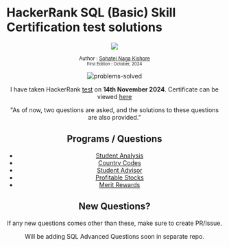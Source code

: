 # HackerRank SQL (Basic) Skill Certification test solutions

<div align="center">
  <a class="header-badge" target="_blank" href="https://www.linkedin.com/in/msnkishore1702/">
  <img src="https://img.shields.io/badge/style--5eba00.svg?label=LinkedIn&logo=linkedin&style=social">
  </a>

  <sub>Author :
  <a href="https://www.linkedin.com/in/msnkishore1702/" target="_blank">Sohatej Naga Kishore</a><br>
  <small> First Edition : October, 2024</small>
  </sub>

![problems-solved](https://img.shields.io/badge/problem%20solved-5-1f72ff.svg)

I have taken HackerRank [test](https://www.hackerrank.com/skills-verification) on __14th November 2024__. 
Certificate can be viewed [here](https://www.hackerrank.com/certificates/5add35ed98d5)

"As of now, two questions are asked, and the solutions to these questions are also provided."
## Programs / Questions
- [Student Analysis](student-analysis.sql) 
- [Country Codes](country-codes.sql)
-  [Student Advisor](student-advisor.sql)
-  [Profitable Stocks](profitable-stocks.sql)
-  [Merit Rewards](merit-rewards.sql)


## New Questions?
If any new questions comes other than these, make sure to create PR/Issue.

Will be adding SQL Advanced Questions soon in separate repo.

</div>

